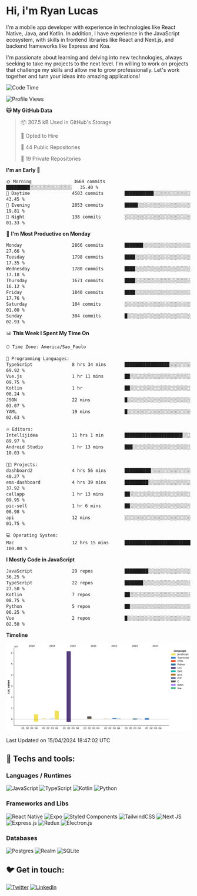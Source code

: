 # Hi, i'm Ryan Lucas

I'm a mobile app developer with experience in technologies like React Native, Java, and Kotlin.
In addition, I have experience in the JavaScript ecosystem, with skills in frontend libraries like React and Next.js, and backend frameworks like Express and Koa.

I'm passionate about learning and delving into new technologies, always seeking to take my projects to the next level. I'm willing to work on projects that challenge my skills and allow me to grow professionally. Let's work together and turn your ideas into amazing applications!


<!--START_SECTION:waka-->
![Code Time](http://img.shields.io/badge/Code%20Time-248%20hrs%2042%20mins-blue)

![Profile Views](http://img.shields.io/badge/Profile%20Views-2-blue)

**🐱 My GitHub Data** 

> 📦 307.5 kB Used in GitHub's Storage 
 > 
> 💼 Opted to Hire
 > 
> 📜 44 Public Repositories 
 > 
> 🔑 19 Private Repositories 
 > 
**I'm an Early 🐤** 

```text
🌞 Morning                3669 commits        █████████░░░░░░░░░░░░░░░░   35.40 % 
🌆 Daytime                4503 commits        ███████████░░░░░░░░░░░░░░   43.45 % 
🌃 Evening                2053 commits        █████░░░░░░░░░░░░░░░░░░░░   19.81 % 
🌙 Night                  138 commits         ░░░░░░░░░░░░░░░░░░░░░░░░░   01.33 % 
```
📅 **I'm Most Productive on Monday** 

```text
Monday                   2866 commits        ███████░░░░░░░░░░░░░░░░░░   27.66 % 
Tuesday                  1798 commits        ████░░░░░░░░░░░░░░░░░░░░░   17.35 % 
Wednesday                1780 commits        ████░░░░░░░░░░░░░░░░░░░░░   17.18 % 
Thursday                 1671 commits        ████░░░░░░░░░░░░░░░░░░░░░   16.12 % 
Friday                   1840 commits        ████░░░░░░░░░░░░░░░░░░░░░   17.76 % 
Saturday                 104 commits         ░░░░░░░░░░░░░░░░░░░░░░░░░   01.00 % 
Sunday                   304 commits         █░░░░░░░░░░░░░░░░░░░░░░░░   02.93 % 
```


📊 **This Week I Spent My Time On** 

```text
🕑︎ Time Zone: America/Sao_Paulo

💬 Programming Languages: 
TypeScript               8 hrs 34 mins       █████████████████░░░░░░░░   69.92 % 
Vue.js                   1 hr 11 mins        ██░░░░░░░░░░░░░░░░░░░░░░░   09.75 % 
Kotlin                   1 hr                ██░░░░░░░░░░░░░░░░░░░░░░░   08.24 % 
JSON                     22 mins             █░░░░░░░░░░░░░░░░░░░░░░░░   03.07 % 
YAML                     19 mins             █░░░░░░░░░░░░░░░░░░░░░░░░   02.63 % 

🔥 Editors: 
Intellijidea             11 hrs 1 min        ██████████████████████░░░   89.97 % 
Android Studio           1 hr 13 mins        ███░░░░░░░░░░░░░░░░░░░░░░   10.03 % 

🐱‍💻 Projects: 
dashboard2               4 hrs 56 mins       ██████████░░░░░░░░░░░░░░░   40.27 % 
ems-dashboard            4 hrs 39 mins       █████████░░░░░░░░░░░░░░░░   37.92 % 
callapp                  1 hr 13 mins        ██░░░░░░░░░░░░░░░░░░░░░░░   09.95 % 
pic-sell                 1 hr 6 mins         ██░░░░░░░░░░░░░░░░░░░░░░░   08.98 % 
api                      12 mins             ░░░░░░░░░░░░░░░░░░░░░░░░░   01.75 % 

💻 Operating System: 
Mac                      12 hrs 15 mins      █████████████████████████   100.00 % 
```

**I Mostly Code in JavaScript** 

```text
JavaScript               29 repos            █████████░░░░░░░░░░░░░░░░   36.25 % 
TypeScript               22 repos            ███████░░░░░░░░░░░░░░░░░░   27.50 % 
Kotlin                   7 repos             ██░░░░░░░░░░░░░░░░░░░░░░░   08.75 % 
Python                   5 repos             ██░░░░░░░░░░░░░░░░░░░░░░░   06.25 % 
Vue                      2 repos             █░░░░░░░░░░░░░░░░░░░░░░░░   02.50 % 
```



**Timeline**

![Lines of Code chart](https://raw.githubusercontent.com/RyanGst/RyanGst/main/assets/bar_graph.png)


 Last Updated on 15/04/2024 18:47:02 UTC
<!--END_SECTION:waka-->

## 🔧 Techs and tools: 

### Languages / Runtimes
![JavaScript](https://img.shields.io/badge/javascript-%23323330.svg?style=for-the-badge&logo=javascript&logoColor=%23F7DF1E)
![TypeScript](https://img.shields.io/badge/typescript-%23007ACC.svg?style=for-the-badge&logo=typescript&logoColor=white)
![Kotlin](https://img.shields.io/badge/kotlin-%230095D5.svg?style=for-the-badge&logo=kotlin&logoColor=white) ![Python](https://img.shields.io/badge/python-3670A0?style=for-the-badge&logo=python&logoColor=ffdd54)

### Frameworks and Libs
![React Native](https://img.shields.io/badge/react_native-%2320232a.svg?style=for-the-badge&logo=react&logoColor=%2361DAFB)
![Expo](https://img.shields.io/badge/expo-1C1E24?style=for-the-badge&logo=expo&logoColor=#D04A37)
![Styled Components](https://img.shields.io/badge/styled--components-DB7093?style=for-the-badge&logo=styled-components&logoColor=white)
![TailwindCSS](https://img.shields.io/badge/tailwindcss-%2338B2AC.svg?style=for-the-badge&logo=tailwind-css&logoColor=white)
![Next JS](https://img.shields.io/badge/Next-black?style=for-the-badge&logo=next.js&logoColor=white)
![Express.js](https://img.shields.io/badge/express.js-%23404d59.svg?style=for-the-badge&logo=express&logoColor=%2361DAFB)
![Redux](https://img.shields.io/badge/redux-%23593d88.svg?style=for-the-badge&logo=redux&logoColor=white)
![Electron.js](https://img.shields.io/badge/Electron-191970?style=for-the-badge&logo=Electron&logoColor=white)

### Databases
![Postgres](https://img.shields.io/badge/postgres-%23316192.svg?style=for-the-badge&logo=postgresql&logoColor=white)
![Realm](https://img.shields.io/badge/Realm-39477F?style=for-the-badge&logo=realm&logoColor=white)
![SQLite](https://img.shields.io/badge/sqlite-%2307405e.svg?style=for-the-badge&logo=sqlite&logoColor=white)

## 🐦 Get in touch:

[![Twitter](https://img.shields.io/badge/Twitter-%231DA1F2.svg?style=for-the-badge&logo=Twitter&logoColor=white)](https://twitter.com/ryangst_)
[![LinkedIn](https://img.shields.io/badge/linkedin-%230077B5.svg?style=for-the-badge&logo=linkedin&logoColor=white)](https://www.linkedin.com/in/ryan-lucas-machado/)
